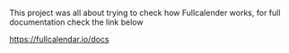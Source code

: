 This project was all about trying to check how Fullcalender works, for full documentation check the link below

https://fullcalendar.io/docs
